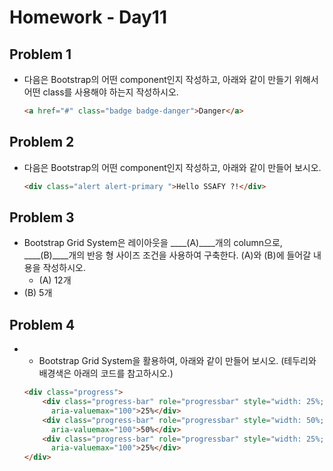 # Homework - Day11

## Problem 1

- 다음은 Bootstrap의 어떤 component인지 작성하고, 아래와 같이 만들기 위해서
어떤 class를 사용해야 하는지 작성하시오.
  
  ```html
  <a href="#" class="badge badge-danger">Danger</a>
  ```
  
  

## Problem 2

- 다음은 Bootstrap의 어떤 component인지 작성하고, 아래와 같이 만들어 보시오.
  
    ```html
  <div class="alert alert-primary ">Hello SSAFY ?!</div>
    ```
  
  

## Problem 3

- Bootstrap Grid System은 레이아웃을 ____(A)____개의 column으로, ____(B)____개의 반응
  형 사이즈 조건을 사용하여 구축한다. (A)와 (B)에 들어갈 내용을 작성하시오.
  - (A) 12개
- (B) 5개

## **Problem 4**

- - Bootstrap Grid System을 활용하여, 아래와 같이 만들어 보시오.
    (테두리와 배경색은 아래의 코드를 참고하시오.)
  
  ```html
  <div class="progress">
      <div class="progress-bar" role="progressbar" style="width: 25%;" aria-valuenow="25" aria-valuemin="0"
        aria-valuemax="100">25%</div>
      <div class="progress-bar" role="progressbar" style="width: 50%;" aria-valuenow="25" aria-valuemin="0"
        aria-valuemax="100">50%</div>
      <div class="progress-bar" role="progressbar" style="width: 25%;" aria-valuenow="25" aria-valuemin="0"
        aria-valuemax="100">25%</div>
  </div>
  ```
  
  